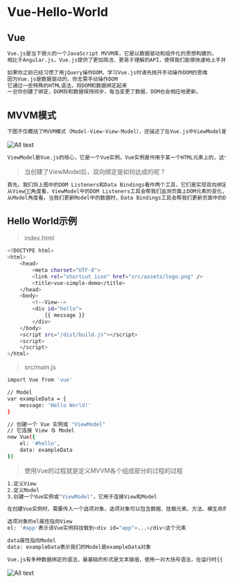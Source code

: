 # Vue-Hello-World

## Vue

```bash
Vue.js是当下很火的一个JavaScript MVVM库，它是以数据驱动和组件化的思想构建的。
相比于Angular.js，Vue.js提供了更加简洁、更易于理解的API，使得我们能够快速地上手并使用Vue.js

如果你之前已经习惯了用jQuery操作DOM，学习Vue.js时请先抛开手动操作DOM的思维
因为Vue.js是数据驱动的，你无需手动操作DOM
它通过一些特殊的HTML语法，将DOM和数据绑定起来
一旦你创建了绑定，DOM将和数据保持同步，每当变更了数据，DOM也会相应地更新。
```

## MVVM模式

```bash
下图不仅概括了MVVM模式（Model-View-View-Model），还描述了在Vue.js中ViewModel是如何和View以及Model进行交互的
```

![All text](http://ww1.sinaimg.cn/large/dc05ba18gy1fjv3ckvi4tj21gw0rgq6q.jpg)

```bash
ViewModel是Vue.js的核心，它是一个Vue实例。Vue实例是作用于某一个HTML元素上的，这个元素可以是HTML的body元素，也可以是指定了id的某个元素。
```

>当创建了ViewModel后，双向绑定是如何达成的呢？

```bash
首先，我们将上图中的DOM Listeners和Data Bindings看作两个工具，它们是实现双向绑定的关键
从View角度看，ViewModel中的DOM Listeners工具会帮我们监测页面上DOM元素的变化，如果有变化，则更改Model中的数据；
从Model角度看，当我们更新Model中的数据时，Data Bindings工具会帮我们更新页面中的DOM元素
```

## Hello World示例

>index.html

```bash
<!DOCTYPE html>
<html>
    <head>
        <meta charset="UTF-8">
        <link rel="shortcut icon" href="src/assets/logo.png" />
        <title>vue-simple-demo</title>
    </head>
    <body>
        <!--View-->
        <div id="hello">
            {{ message }}
        </div>
    </body>
    <script src="/dist/build.js"></script>
    <script>
    </script>
</html>
```

>src/main.js

```bash
import Vue from 'vue'

// Model
var exampleData = {
    message: 'Hello World!'
}

// 创建一个 Vue 实例或 "ViewModel"
// 它连接 View 与 Model
new Vue({
    el: '#hello',
    data: exampleData
})

```

>使用Vue的过程就是定义MVVM各个组成部分的过程的过程

```bash
1.定义View
2.定义Model
3.创建一个Vue实例或"ViewModel"，它用于连接View和Model

在创建Vue实例时，需要传入一个选项对象，选项对象可以包含数据、挂载元素、方法、模生命周期钩子等等

选项对象的el属性指向View
el: '#app'表示该Vue实例将挂载到<div id="app">...</div>这个元素

data属性指向Model
data: exampleData表示我们的Model是exampleData对象

Vue.js有多种数据绑定的语法，最基础的形式是文本插值，使用一对大括号语法，在运行时{{ message }}会被数据对象的message属性替换，所以页面上会输出"Hello World!"
```

![All text](http://ww1.sinaimg.cn/large/dc05ba18gy1fjv4ljk72yj215g07cgn8.jpg)